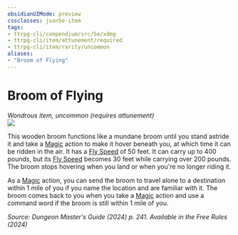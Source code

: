 ```yaml
---
obsidianUIMode: preview
cssclasses: json5e-item
tags:
- ttrpg-cli/compendium/src/5e/xdmg
- ttrpg-cli/item/attunement/required
- ttrpg-cli/item/rarity/uncommon
aliases: 
- "Broom of Flying"
---
```

# Broom of Flying
*Wondrous item, uncommon (requires attunement)*  
![](2-Mechanics/CLI/items/img/broom-of-flying.webp#right)


This wooden broom functions like a mundane broom until you stand astride it and take a [Magic](2-Mechanics/CLI/rules/actions.md#Magic) action to make it hover beneath you, at which time it can be ridden in the air. It has a [Fly Speed](2-Mechanics/CLI/rules/variant-rules/fly-speed-xphb.md) of 50 feet. It can carry up to 400 pounds, but its [Fly Speed](2-Mechanics/CLI/rules/variant-rules/fly-speed-xphb.md) becomes 30 feet while carrying over 200 pounds. The broom stops hovering when you land or when you're no longer riding it.

As a [Magic](2-Mechanics/CLI/rules/actions.md#Magic) action, you can send the broom to travel alone to a destination within 1 mile of you if you name the location and are familiar with it. The broom comes back to you when you take a [Magic](2-Mechanics/CLI/rules/actions.md#Magic) action and use a command word if the broom is still within 1 mile of you.

*Source: Dungeon Master's Guide (2024) p. 241. Available in the Free Rules (2024)*